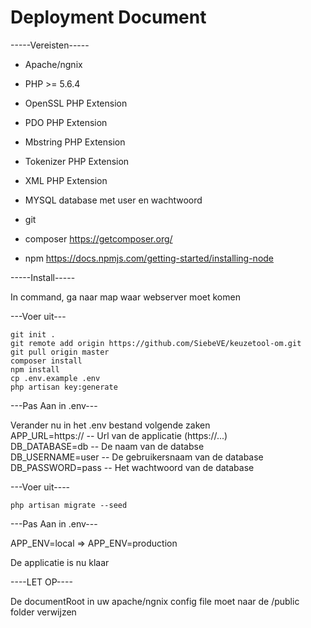Deployment Document
===================

-----Vereisten-----

- Apache/ngnix
- PHP >= 5.6.4
- OpenSSL PHP Extension
- PDO PHP Extension
- Mbstring PHP Extension
- Tokenizer PHP Extension
- XML PHP Extension

- MYSQL database met user en wachtwoord

- git 
- composer https://getcomposer.org/
- npm https://docs.npmjs.com/getting-started/installing-node

-----Install-----

In command, ga naar map waar webserver moet komen

---Voer uit---
```
git init .
git remote add origin https://github.com/SiebeVE/keuzetool-om.git
git pull origin master
composer install
npm install
cp .env.example .env
php artisan key:generate
```

---Pas Aan in .env---

Verander nu in het .env bestand volgende zaken  
APP_URL=https:// -- Url van de applicatie (https://...)  
DB_DATABASE=db -- De naam van de databse  
DB_USERNAME=user -- De gebruikersnaam van de database  
DB_PASSWORD=pass -- Het wachtwoord van de database  

---Voer uit----
```
php artisan migrate --seed
```

---Pas Aan in .env---

APP_ENV=local => APP_ENV=production

De applicatie is nu klaar

----LET OP----

De documentRoot in uw apache/ngnix config file moet naar de /public folder verwijzen
